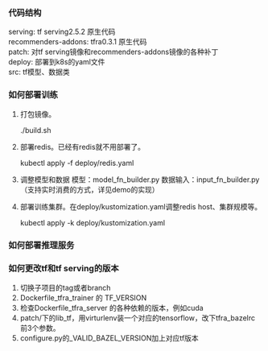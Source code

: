 ### 代码结构

serving: tf serving2.5.2 原生代码  
recommenders-addons: tfra0.3.1 原生代码  
patch: 对tf serving镜像和recommenders-addons镜像的各种补丁  
deploy: 部署到k8s的yaml文件  
src: tf模型、数据类  

### 如何部署训练

1. 打包镜像。
    
    ./build.sh    
    
2. 部署redis。已经有redis就不用部署了。  

    kubectl apply -f deploy/redis.yaml
    
3. 调整模型和数据
    模型：model_fn_builder.py
    数据输入：input_fn_builder.py（支持实时消费的方式，详见demo的实现）

3. 部署训练集群。在deploy/kustomization.yaml调整redis host、集群规模等。

    kubectl apply -k deploy/kustomization.yaml

### 如何部署推理服务


### 如何更改tf和tf serving的版本

1. 切换子项目的tag或者branch  
2. Dockerfile_tfra_trainer 的 TF_VERSION  
3. 检查Dockerfile_tfra_server 的各种依赖的版本，例如cuda  
4. patch/下的lib_tf，用virturlenv装一个对应的tensorflow，改下tfra_bazelrc前3个参数。  
5. configure.py的_VALID_BAZEL_VERSION加上对应tf版本  
